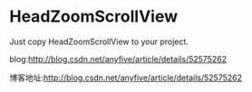 # HeadZoomScrollView
Just copy HeadZoomScrollView to your project.

blog:http://blog.csdn.net/anyfive/article/details/52575262

博客地址:http://blog.csdn.net/anyfive/article/details/52575262
